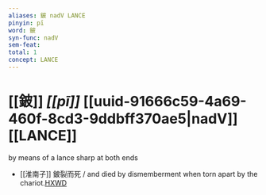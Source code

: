 ```yaml
---
aliases: 鈹 nadV LANCE
pinyin: pī
word: 鈹
syn-func: nadV
sem-feat: 
total: 1
concept: LANCE 
---
```

# [[鈹]] *[[pī]]*  [[uuid-91666c59-4a69-460f-8cd3-9ddbff370ae5|nadV]] [[LANCE]]
by means of a lance sharp at both ends
 - [[淮南子]] 鈹裂而死 / and died by dismemberment when torn apart by the chariot.[HXWD](https://hxwd.org/textview.html?location=KR3j0010_tls_013-20a.13)